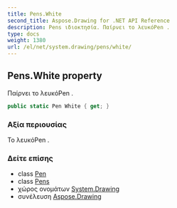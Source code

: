 ```yaml
---
title: Pens.White
second_title: Aspose.Drawing for .NET API Reference
description: Pens ιδιοκτησία. Παίρνει το λευκόPen .
type: docs
weight: 1380
url: /el/net/system.drawing/pens/white/
---
```

## Pens.White property

Παίρνει το λευκόPen .

```csharp
public static Pen White { get; }
```

### Αξία περιουσίας

Το λευκόPen .

### Δείτε επίσης

* class [Pen](../../pen/)
* class [Pens](../)
* χώρος ονομάτων [System.Drawing](../../pens/)
* συνέλευση [Aspose.Drawing](../../../)


